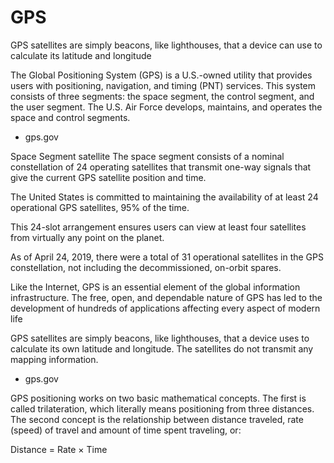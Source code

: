 # GPS
GPS satellites are simply beacons, like lighthouses, that a device can use to calculate its latitude and longitude

The Global Positioning System (GPS) is a U.S.-owned utility that provides users with positioning, navigation, and timing (PNT) services. This system consists of three segments: the space segment, the control segment, and the user segment. The U.S. Air Force develops, maintains, and operates the space and control segments.
- gps.gov

Space Segment
satellite The space segment consists of a nominal constellation of 24 operating satellites that transmit one-way signals that give the current GPS satellite position and time.

The United States is committed to maintaining the availability of at least 24 operational GPS satellites, 95% of the time.

This 24-slot arrangement ensures users can view at least four satellites from virtually any point on the planet.

As of April 24, 2019, there were a total of 31 operational satellites in the GPS constellation, not including the decommissioned, on-orbit spares.
 
Like the Internet, GPS is an essential element of the global information infrastructure. The free, open, and dependable nature of GPS has led to the development of hundreds of applications affecting every aspect of modern life


GPS satellites are simply beacons, like lighthouses, that a device uses to calculate its own latitude and longitude. The satellites do not transmit any mapping information.
- gps.gov


GPS positioning works on two basic mathematical concepts. The first is called trilateration, which literally means positioning from three distances. The second concept is the relationship between distance traveled, rate (speed) of travel and amount of time spent traveling, or:

Distance = Rate × Time
